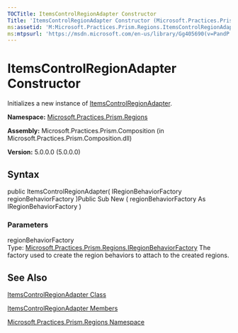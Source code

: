 ```yaml
---
TOCTitle: ItemsControlRegionAdapter Constructor
Title: 'ItemsControlRegionAdapter Constructor (Microsoft.Practices.Prism.Regions)'
ms:assetid: 'M:Microsoft.Practices.Prism.Regions.ItemsControlRegionAdapter.\#ctor(Microsoft.Practices.Prism.Regions.IRegionBehaviorFactory)'
ms:mtpsurl: 'https://msdn.microsoft.com/en-us/library/Gg405690(v=PandP.50)'
---
```



# ItemsControlRegionAdapter Constructor

Initializes a new instance of [ItemsControlRegionAdapter](https://msdn.microsoft.com/library/microsoft.practices.prism.regions.itemscontrolregionadapter).

**Namespace:** [Microsoft.Practices.Prism.Regions](https://msdn.microsoft.com/library/microsoft.practices.prism.regions)
**Assembly:** Microsoft.Practices.Prism.Composition (in Microsoft.Practices.Prism.Composition.dll)

**Version:** 5.0.0.0 (5.0.0.0)

## Syntax

public ItemsControlRegionAdapter( IRegionBehaviorFactory regionBehaviorFactory )Public Sub New ( regionBehaviorFactory As IRegionBehaviorFactory )

### Parameters

regionBehaviorFactory  
Type: [Microsoft.Practices.Prism.Regions.IRegionBehaviorFactory](https://msdn.microsoft.com/library/microsoft.practices.prism.regions.iregionbehaviorfactory)
The factory used to create the region behaviors to attach to the created regions.

## See Also

[ItemsControlRegionAdapter Class](https://msdn.microsoft.com/library/microsoft.practices.prism.regions.itemscontrolregionadapter)

[ItemsControlRegionAdapter Members](https://msdn.microsoft.com/allmembers.t:microsoft.practices.prism.regions.itemscontrolregionadapter)

[Microsoft.Practices.Prism.Regions Namespace](https://msdn.microsoft.com/library/microsoft.practices.prism.regions)
